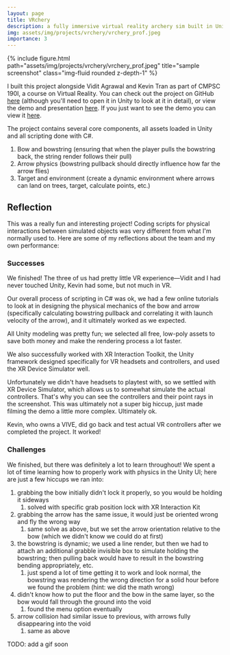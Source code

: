 ```yaml
---
layout: page
title: VRchery
description: a fully immersive virtual reality archery sim built in Unity
img: assets/img/projects/vrchery/vrchery_prof.jpeg
importance: 3
---
```


<div class="row">
    <div class="col-sm mt-3 mt-md-0">
        {% include figure.html path="assets/img/projects/vrchery/vrchery_prof.jpeg" title="sample screenshot" class="img-fluid rounded z-depth-1" %}
    </div>
</div>

I built this project alongside Vidit Agrawal and Kevin Tran as part of CMPSC 190I, a course on Virtual Reality. You can check out the project on GitHub [here](https://github.com/320trankt/VRchery) (although you'll need to open it in Unity to look at it in detail), or view the demo and presentation [here](https://docs.google.com/presentation/d/1JWvqR2X3e6UCbpImcjTUH9FcJ9UmlIy3Uhb7y37QVRY/edit?usp=drive_link). If you just want to see the demo you can view it [here](https://drive.google.com/file/d/11qNqonF8CI2HZZyUSIWC20jC2E5Zi8zQ/view?usp=drive_link).

The project contains several core components, all assets loaded in Unity and all scripting done with C#.

1. Bow and bowstring (ensuring that when the player pulls the bowstring back, the string render follows their pull)
2. Arrow physics (bowstring pullback should directly influence how far the arrow flies)
3. Target and environment (create a dynamic environment where arrows can land on trees, target, calculate points, etc.)

## Reflection

This was a really fun and interesting project! Coding scripts for physical interactions between simulated objects was very different from what I'm normally used to. Here are some of my reflections about the team and my own performance:

### Successes

We finished! The three of us had pretty little VR experience—Vidit and I had never touched Unity, Kevin had some, but not much in VR. 

Our overall process of scripting in C# was ok, we had a few online tutorials to look at in designing the physical mechanics of the bow and arrow (specifically calculating bowstring pullback and correlating it with launch velocity of the arrow), and it ultimately worked as we expected.

All Unity modeling was pretty fun; we selected all free, low-poly assets to save both money and make the rendering process a lot faster.

We also successfully worked with XR Interaction Toolkit, the Unity framework designed specifically for VR headsets and controllers, and used the XR Device Simulator well. 

Unfortunately we didn't have headsets to playtest with, so we settled with XR Device Simulator, which allows us to somewhat simulate the actual controllers. That's why you can see the controllers and their point rays in the screenshot. This was ultimately not a super big hiccup, just made filming the demo a little more complex. Ultimately ok.

Kevin, who owns a VIVE, did go back and test actual VR controllers after we completed the project. It worked! 

### Challenges

We finished, but there was definitely a lot to learn throughout! We spent a lot of time learning how to properly work with physics in the Unity UI; here are just a few hiccups we ran into:

1. grabbing the bow initially didn't lock it properly, so you would be holding it sideways
   1. solved with specific grab position lock with XR Interaction Kit
2. grabbing the arrow has the same issue, it would just be oriented wrong and fly the wrong way
   1. same solve as above, but we set the arrow orientation relative to the bow (which we didn't know we could do at first)
3. the bowstring is dynamic; we used a line render, but then we had to attach an additional grabble invisible box to simulate holding the bowstring; then pulling back would have to result in the bowstring bending appropriately, etc. 
   1. just spend a lot of time getting it to work and look normal, the bowstring was rendering the wrong direction for a solid hour before we found the problem (hint: we did the math wrong)
4. didn't know how to put the floor and the bow in the same layer, so the bow would fall through the ground into the void
   1. found the menu option eventually
5. arrow collision had similar issue to previous, with arrows fully disappearing into the void
   1. same as above

TODO: add a gif soon
